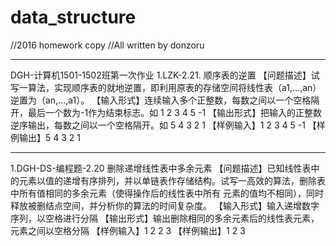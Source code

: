# data_structure
//2016 homework copy
//All written by donzoru
**************************************************************************************
DGH-计算机1501-1502班第一次作业
1.LZK-2.21. 顺序表的逆置
【问题描述】试写一算法，实现顺序表的就地逆置，即利用原表的存储空间将线性表（a1,...,an）逆置为（an,...,a1）。
【输入形式】连续输入多个正整数，每数之间以一个空格隔开，最后一个数为-1作为结束标志。如 1 2 3 4 5 -1
【输出形式】把输入的正整数逆序输出，每数之间以一个空格隔开。如 5 4 3 2 1
【样例输入】1 2 3 4 5 -1
【样例输出】5 4 3 2 1
**************************************************************************************
1.DGH-DS-编程题-2.20 删除递增线性表中多余元素
【问题描述】已知线性表中的元素以值的递增有序排列，并以单链表作存储结构。试写一高效的算法，删除表中所有值相同的多余元素（使得操作后的线性表中所有
           元素的值均不相同），同时释放被删结点空间，并分析你的算法的时间复杂度。
【输入形式】输入递增数字序列，以空格进行分隔
【输出形式】输出删除相同的多余元素后的线性表元素，元素之间以空格分隔
【样例输入】1 2 2 3
【样例输出】1 2 3
